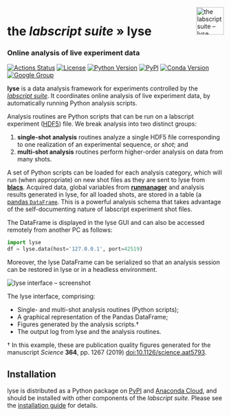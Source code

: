 <img src="https://raw.githubusercontent.com/labscript-suite/labscript-suite/master/art/lyse_32nx32n.svg" height="64" alt="the labscript suite – lyse" align="right">

# the _labscript suite_ » lyse

### Online analysis of live experiment data

[![Actions Status](https://github.com/labscript-suite/lyse/workflows/Build%20and%20Release/badge.svg?branch=maintenance%2F3.0.x)](https://github.com/labscript-suite/lyse/actions)
[![License](https://img.shields.io/pypi/l/lyse.svg)](https://github.com/labscript-suite/lyse/raw/master/LICENSE.txt)
[![Python Version](https://img.shields.io/pypi/pyversions/lyse.svg)](https://python.org)
[![PyPI](https://img.shields.io/pypi/v/lyse.svg)](https://pypi.org/project/lyse)
[![Conda Version](https://img.shields.io/conda/v/labscript-suite/lyse)](https://anaconda.org/labscript-suite/lyse)
[![Google Group](https://img.shields.io/badge/Google%20Group-labscriptsuite-blue.svg)](https://groups.google.com/forum/#!forum/labscriptsuite)
<!--[![DOI](http://img.shields.io/badge/DOI-10.1063%2F1.4817213-0F79D0.svg)](https://doi.org/10.1063/1.4817213)-->


**lyse** is a data analysis framework for experiments controlled by the [*labscript suite*](https://github.com/labscript-suite/labscript-suite). It coordinates online analysis of live experiment data, by automatically running Python analysis scripts.

Analysis routines are Python scripts that can be run on a labscript experiment ([HDF5](https://support.hdfgroup.org/HDF5/whatishdf5.html)) file. We break analysis into two distinct groups:

1. **single-shot analysis** routines analyze a single HDF5 file corresponding to one realization of an experimental sequence, or *shot*; and
2. **multi-shot analysis** routines perform higher-order analysis on data from many shots.

A set of Python scripts can be loaded for each analysis category, which will run (when appropriate) on new shot files as they are sent to lyse from [**blacs**](https://github.com/labscript-suite/blacs). Acquired data, global variables from [**runmanager**](https://github.com/labscript-suite/runmanager) and analysis results generated in lyse, for all loaded shots, are stored in a table (a [pandas `DataFrame`](https://pandas.pydata.org/pandas-docs/stable/reference/api/pandas.DataFrame.html). This is a powerful analysis schema that takes advantage of the self-documenting nature of labscript experiment shot files.

The DataFrame is displayed in the lyse GUI and can also be accessed remotely from another PC as follows:

```python
import lyse
df = lyse.data(host='127.0.0.1', port=42519)
```

Moreover, the lyse DataFrame can be serialized so that an analysis session can be restored in lyse or in a headless environment.

<img src="https://bitbucket.org/repo/BMBAeq/images/4286820861-lyse_example.png" alt="lyse interface – screenshot">

The lyse interface, comprising:

- Single- and multi-shot analysis routines (Python scripts);
- A graphical representation of the Pandas DataFrame;
- Figures generated by the analysis scripts.†
- The output log from lyse and the analysis routines.

† In this example, these are publication quality figures generated for the manuscript *Science* **364**, pp. 1267 (2019) [doi:10.1126/science.aat5793](https://doi.org/10.1126/science.aat5793).


## Installation

lyse is distributed as a Python package on [PyPI](https://pypi.org/user/labscript-suite) and [Anaconda Cloud](https://anaconda.org/labscript-suite), and should be installed with other components of the _labscript suite_. Please see the [installation guide](https://docs.labscriptsuite.org/en/latest/installation) for details.
